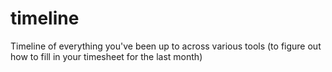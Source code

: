 # timeline
Timeline of everything you've been up to across various tools (to figure out how to fill in your timesheet for the last month)
